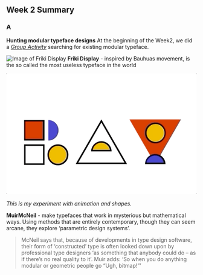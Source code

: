 ## Week 2 Summary

### A
**Hunting modular typeface designs** 
At the beginning of the Week2, we did a [*Group Activity*](https://docs.google.com/presentation/d/1N2hAFp6si7UsVuPj1oMQ21_HHF858NbXZna0YQxOQio/edit#slide=id.g8ed135ac50_18_0) searching for existing modular typeface.

![Image of Friki Display](https://github.com/Raymondvonz/CodeWords/blob/master/W2/Friki%20Display.png)
**Friki Display** - inspired by Bauhuas movement, is the so called the most useless typeface in the world

![Image of Rayattempt](https://github.com/Raymondvonz/CodeWords/blob/master/W2/RAY_ATTEMPT.gif)

*This is my experiment with animation and shapes.*

**MuirMcNeil** - make typefaces that work in mysterious but mathematical ways. Using methods that are entirely contemporary, though they can seem arcane, they explore ‘parametric design systems’. 

> McNeil says that, because of developments in type design software, their form of ‘constructed’ type is often looked down upon by professional type designers ‘as something that anybody could do – as if there’s no real quality to it’. Muir adds: ‘So when you do anything modular or geometric people go “Ugh, bitmap!”’

